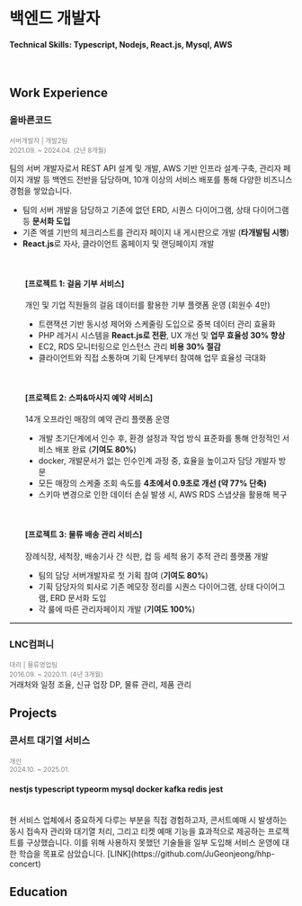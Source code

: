 # 백엔드 개발자
#### Technical Skills: Typescript, Nodejs, React.js, Mysql, AWS
<br/>

## Work Experience
### 올바른코드
<sub><span style="color:gray;">서버개발자 | 개발2팀</span></sub>  
<sub><span style="color:gray;">2021.09. ~ 2024.04. (2년 8개월)</span></sub>

팀의 서버 개발자로서 REST API 설계 및 개발, AWS 기반 인프라 설계·구축, 관리자 페이지 개발 등 백엔드 전반을 담당하며, 10개 이상의 서비스 배포를 통해 다양한 비즈니스 경험을 쌓았습니다.

- 팀의 서버 개발을 담당하고 기존에 없던 ERD, 시퀀스 다이어그램, 상태 다이어그램 등 **문서화 도입**
- 기존 엑셀 기반의 체크리스트를 관리자 페이지 내 게시판으로 개발 (**타개발팀 시행**)
- **React.js**로 자사, 클라이언트 홈페이지 및 랜딩페이지 개발
<br/>

<div style="margin-left: 2em">

#### [프로젝트 1: 걸음 기부 서비스]  
개인 및 기업 직원들의 걸음 데이터를 활용한 기부 플랫폼 운영 (회원수 4만)

- 트랜잭션 기반 동시성 제어와 스케줄링 도입으로 중복 데이터 관리 효율화  
- PHP 레거시 시스템을 **React.js로 전환**, UX 개선 및 **업무 효율성 30% 향상**  
- EC2, RDS 모니터링으로 인스턴스 관리 **비용 30% 절감**  
- 클라이언트와 직접 소통하며 기획 단계부터 참여해 업무 효율성 극대화
<br/>

#### [프로젝트 2: 스파&마사지 예약 서비스]  
14개 오프라인 매장의 예약 관리 플랫폼 운영

- 개발 초기단계에서 인수 후, 환경 설정과 작업 방식 표준화를 통해 안정적인 서비스 배포 완료 (**기여도 80%**)  
- docker, 개발문서가 없는 인수인계 과정 중, 효율을 높이고자 담당 개발자 방문  
- 모든 매장의 스케줄 조회 속도를 **4초에서 0.9초로 개선 (약 77% 단축)**  
- 스키마 변경으로 인한 데이터 손실 발생 시, AWS RDS 스냅샷을 활용해 복구
<br/>

#### [프로젝트 3: 물류 배송 관리 서비스]  
장례식장, 세척장, 배송기사 간 식판, 컵 등 세척 용기 추적 관리 플랫폼 개발

- 팀의 담당 서버개발자로 첫 기획 참여 (**기여도 80%**)  
- 기획 담당자의 퇴사로 기존 메모장 정리를 시퀀스 다이어그램, 상태 다이어그램, ERD 문서화 도입  
- 각 룰에 따른 관리자페이지 개발 (**기여도 100%**)  

</div>

<hr style="border: 0.1px solid #ccc;" />

### LNC컴퍼니  
<sub><span style="color:gray;">대리 | 물류영업팀</span></sub>  
<sub><span style="color:gray;">2016.09. ~ 2020.11. (4년 3개월)</span></sub><br/>
거래처와 일정 조율, 신규 업장 DP, 물류 관리, 제품 관리

## Projects

### 콘서트 대기열 서비스
<sub><span style="color:gray;">개인</span></sub>  
<sub><span style="color:gray;">2024.10. ~ 2025.01.</span></sub>

#### nestjs typescript typeorm mysql docker kafka redis jest
<br/>
현 서비스 업체에서 중요하게 다루는 부분을 직접 경험하고자, 콘서트예매 시 발생하는 동시 접속자 관리와 대기열 처리, 그리고 티켓 예매 기능을 효과적으로 제공하는 프로젝트를 구상했습니다. 이를 위해 사용하지 못했던 기술들을 일부 도입해 서비스 운영에 대한 학습을 목표로 삼았습니다. [LINK](https://github.com/JuGeonjeong/hhp-concert)

## Education
